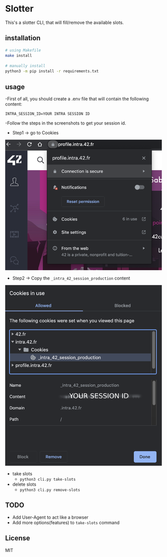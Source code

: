 # Slotter
This's a slotter CLI, that will fill/remove the available slots.

## installation

```bash
# using Makefile
make install

# manually install 
python3 -m pip install -r requirements.txt
```

## usage
-First of all, you should create a .env file that will contain the following content:
```
INTRA_SESSION_ID=YOUR INTRA SESSION ID
```
-Follow the steps in the screenshots to get your session id.
*   Step1 -> go to Cookies
<img src="./assets/step_1.png" alt="Step 1"/>

*   Step2 -> Copy the `_intra_42_session_production` content
<img src="./assets/step_2.png" alt="Step 2"/>


* take slots
  - `python3 cli.py take-slots`
* delete slots
  - `python3 cli.py remove-slots`

## TODO

- Add User-Agent to act like a browser
- Add more options(features) to `take-slots` command

## License
MIT
